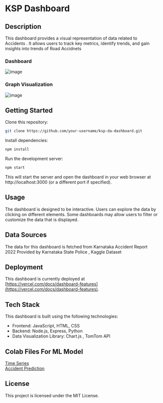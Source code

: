 # KSP Dashboard

## Description

This dashboard provides a visual representation of data related to Accidents . It allows users to track key metrics, identify trends, and gain insights into trends of Road Accidnets 

### Dashboard

![image](https://github.com/altf4-games/KSP-DA-Dashboard/assets/60466807/e6ff2847-e8e7-49e7-8eb0-6e23d5640ec3)

### Graph Visualization 

![image](https://github.com/altf4-games/KSP-DA-Dashboard/assets/60466807/b11e0390-a4cb-42b1-922b-7678a6138225)

## Getting Started

Clone this repository:

```bash
git clone https://github.com/your-username/ksp-da-dashboard.git
```

Install dependencies:

```bash
npm install
```

Run the development server:

```bash
npm start
```

This will start the server and open the dashboard in your web browser at http://localhost:3000 (or a different port if specified).

## Usage

The dashboard is designed to be interactive. Users can explore the data by clicking on different elements.
Some dashboards may allow users to filter or customize the data that is displayed.

## Data Sources

The data for this dashboard is fetched from Karnataka Accident Report 2022 Provided by Karnataka State Police , Kaggle Dataset 

## Deployment

This dashboard is currently deployed at [https://vercel.com/docs/dashboard-features](https://vercel.com/docs/dashboard-features).

## Tech Stack

This dashboard is built using the following technologies:
- Frontend: JavaScript, HTML, CSS
- Backend: Node.js, Express, Python
- Data Visualization Library: Chart.js , TomTom API

## Colab Files For ML Model

[Time Series](https://colab.research.google.com/drive/11vaB1Qt8xwdrjBj5XPersSxZzL6kSpA3)<br>
[Accident Prediction](https://colab.research.google.com/drive/11vaB1Qt8xwdrjBj5XPersSxZzL6kSpA3?usp=sharing)

## License

This project is licensed under the MIT License.
